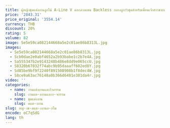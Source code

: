 ```yaml
---
title: ผู้หญิงชุดแต่งงานลูกไม้ A-Line V คอกลางแขน Backless กลางลูกวัวชุดสําหรับเพื่อนเจ้าสาวชายหาดงานแต่งงาน
price: '2843.31'
price_original: '3554.14'
currency: THB
discount: 20%
rating: 5
volume: 82
image: Se5e59ca082144668a5e2c01ae86b8313L.jpg
images:
  - Se5e59ca082144668a5e2c01ae86b8313L.jpg
  - Scb0dae2e0abf4652a2b93babe1c2b7e4A.jpg
  - Sa555347b2e9143248b486e8dd9e065ccU.jpg
  - S8320b67032f74abc9b95daaaff602ed8Y.jpg
  - Sd85be9bf9f2240f891508908b1f8dec4W.jpg
  - S8ce9a63ac76148a0b366d6481e381da4r.jpg
video: ''
categories:
  - name: งานแต่งงานและกิจกรรม
    slug: งานแต-งงานและก-จกรรม
  - name: ชุดแต่งงาน
    slug: ดแต-งงาน
slug: หญ-งช-ดแต-งงานล-กไม
encode: oC7qSdG
lang: th
---
```

  